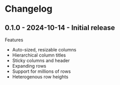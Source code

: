 # Changelog

## 0.1.0 - 2024-10-14 - Initial release
Features
* Auto-sized, resizable columns
* Hierarchical column titles
* Sticky columns and header
* Expanding rows
* Support for millions of rows
* Heterogenous row heights
